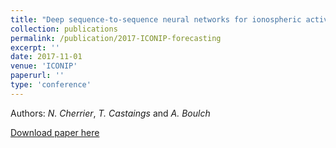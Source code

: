 ```yaml
---
title: "Deep sequence-to-sequence neural networks for ionospheric activity map prediction"
collection: publications
permalink: /publication/2017-ICONIP-forecasting
excerpt: ''
date: 2017-11-01
venue: 'ICONIP'
paperurl: ''
type: 'conference'
---
```


Authors: *N. Cherrier*, *T. Castaings* and *A. Boulch*

[Download paper here](https://aboulch.github.io/files/2017_iconip_spatial_forecasting.pdf)
